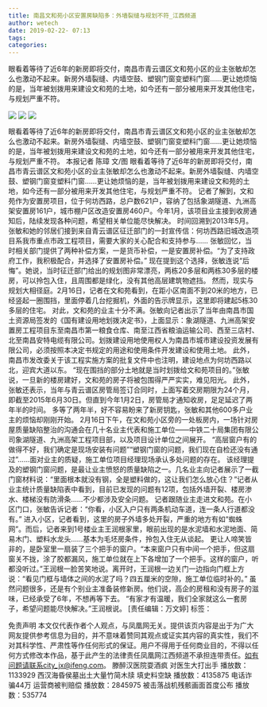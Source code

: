 ```yaml
---
title: 南昌文和苑小区安置房缺陷多：外墙裂缝与规划不符_江西频道
author: wetech
date: 2019-02-22- 07:13
tags: 
categories: 
---
```

眼看着等待了近6年的新房即将交付，南昌市青云谱区文和苑小区的业主张敏却怎么也激动不起来。新房外墙裂缝、内墙空鼓、塑钢门窗变塑料门窗……更让她烦恼的是，当年被划拨用来建设文和苑的土地，如今还有一部分被用来开发其他住宅，与规划严重不符。
<!-- more -->
                
<img align="center" border="0" src="http://p3.ifengimg.com/a/2019_08/fc96ee26c5ebd68_size39_w380_h465.jpg" />
                
<img align="center" border="0" src="http://p1.ifengimg.com/a/2019_08/5b21eb41cf364fe_size34_w380_h484.jpg" />
                
<img align="center" border="0" src="http://p2.ifengimg.com/a/2016/0810/204c433878d5cf9size1_w16_h16.png" />
            
眼看着等待了近6年的新房即将交付，南昌市青云谱区文和苑小区的业主张敏却怎么也激动不起来。新房外墙裂缝、内墙空鼓、塑钢门窗变塑料门窗……更让她烦恼的是，当年被划拨用来建设文和苑的土地，如今还有一部分被用来开发其他住宅，与规划严重不符。
本报记者 陈璋 文/图
眼看着等待了近6年的新房即将交付，南昌市青云谱区文和苑小区的业主张敏却怎么也激动不起来。新房外墙裂缝、内墙空鼓、塑钢门窗变塑料门窗……更让她烦恼的是，当年被划拨用来建设文和苑的土地，如今还有一部分被用来开发其他住宅，与规划严重不符。
记者了解到，文和苑作为安置房项目，位于何坊西路，总户数621户，容纳了包括象湖隧道、九洲高架安置房161户，城市棚户区改造安置房460户。今年1月，该项目业主接到收房通知后，陆续发现各种问题，希望相关单位能尽快解决。
时间回溯到2013年5月。张敏和她的邻居们接到来自青云谱区征迁部门的一封宣传信：何坊西路旧城改造项目系我市重点市政工程项目，需要大家的关心配合和支持参与……
张敏回忆，当时相关部门提供了两种补偿方案，一是货币补偿，一是安置房补偿。“为了支持政府工作，我积极配合，并选择了安置房补偿。”
现在提到这个选择，张敏连说“后悔”。她说，当时征迁部门给出的规划图非常漂亮，两栋20多层和两栋30多层的楼房，可以拎包入住，且周围都是绿化，没有其他高层建筑物遮挡。
然而，现实与规划大相径庭。2月16日，记者在文和苑看到，在距小区南面不到20米的地方，已经竖起一圈围挡，里面停着几台挖掘机，外面的告示牌显示，这里即将建起5栋30多层的住宅。
对此，文和苑的业主十分不满。张敏向记者出示了当年由南昌市国土资源局签发的《国有建设用地划拨决定书》，上面显示：象湖隧道、九洲高架安置房工程项目东至南昌市第一粮食仓库、南至江西省粮油运输公司、西至三店村、北至南昌安特电缆有限公司。划拨建设用地使用权人为南昌市城市建设投资发展有限公司，必须按照本决定书规定的用途和使用条件开发建设和使用土地。
此外，南昌市发改委关于该工程实施方案的批复文件中也注明，建设地点为何坊西路以北，迎宾大道以东。
“现在围挡的部分土地就是当时划拨给文和苑项目的。”张敏说，一旦新的楼房建好，文和苑的房子将被包围得严严实实，难见阳光。
此外，张敏还表示，当年与青云谱区房管局签订合同时，上面写着交房期限为24个月，即截至2015年6月30日。但直到今年1月2日，房管局才通知收房，足足延迟了两年半的时间。
多等了两年半，好不容易盼来了新房钥匙，张敏和其他600多户业主的烦恼却刚刚开始。
2月16日下午，在文和苑小区旁的一处板房内，一场针对房屋质量缺陷整治的沟通会在几十名业主代表和施工单位——中铁二十局集团有限公司象湖隧道、九洲高架工程项目部，以及项目设计单位之间展开。
“高层窗户有的做得不好，我们确定是现场安装有问题”“塑钢门窗的问题，我们现在自检还没有通过”……面对业主的质疑，施工单位项目经理现场承认多处问题的存在。
该经理提及的塑钢门窗问题，是最让业主愤怒的质量缺陷之一。几名业主向记者展示了一截门窗材料说：“里面根本就没有钢，全是塑料做的，这让我们怎么放心住？”记者从业主统计质量缺陷表中看到，目前已发现的问题有12项，包括外墙开裂、楼房渗水、楼梯没有防滑条……不少都涉及安全问题。
记者跟随业主走进文和苑。在小区门口，张敏告诉记者：“你看，小区入户只有两条机动车道，连一条人行道都没有。”
进入小区，记者看到，这里的房子外墙多处开裂，严重的地方有如“蜘蛛网”。而后，记者来到1号楼业主王润根家里，眼前出现的是水泥墙和水泥地面、简易木门、塑料水龙头……基本为毛坯房条件，拎包入住无从谈起。
更让人啼笑皆非的，是卧室里一扇装了三个把手的窗户。“本来窗户只有中间一个把手，但这扇窗关不拢，涂了胶都漏风，施工单位就在上下各增加了一个把手。这样的窗户，听都没听过。”王润根一脸苦笑地说。离开时，王润根一边关门一边指向门框上方说：“看见门框与墙体之间的水泥了吗？四五厘米的空隙，施工单位临时补的。”
虽然问题很多，还是有个别业主准备装修新房。他们说，高企的房租和没有房子的滋味，已经承受了6年，不想再等下去。
“有家才有温暖，我们全家就这么一套房子，希望问题能尽快解决。”王润根说。
[责任编辑：万文婷]
标签：
 
             
免责声明
本文仅代表作者个人观点，与凤凰网无关。提供该页内容是出于为广大网友提供参考信息为目的，并不意味着赞同其观点或证实其内容的真实性，我们不对其科学性、严肃性等作任何形式的保证。用户不得用于任何商业目的，不得以任何方式修改本作品，基于此产生的法律责任凤凰网江西频道不承担连带责任。如有问题请联系city_jx@ifeng.com。
滕醉汉医院耍酒疯 对医生大打出手
播放数：1133929
西汉海昏侯墓出土大量竹简木牍 填史料空缺
播放数：4135875
电话诈骗44万 运营商被判赔偿
播放数：2845975
被击落战机残骸画面首度公布
播放数：535774
